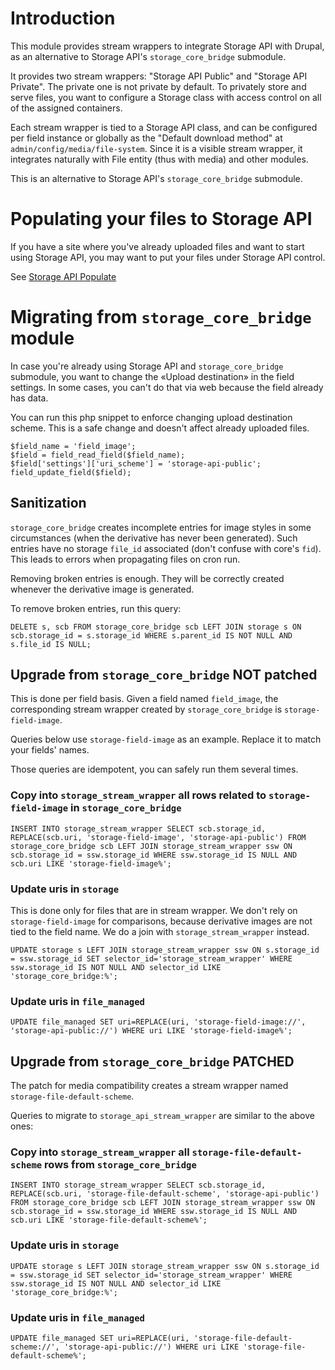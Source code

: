 # Introduction

This module provides stream wrappers to integrate Storage API with Drupal,
as an alternative to Storage API's `storage_core_bridge` submodule.

It provides two stream wrappers: "Storage API Public" and "Storage API Private".
The private one is not private by default. To privately store and serve files,
you want to configure a Storage class with access control on all of the assigned
containers.

Each stream wrapper is tied to a Storage API class, and can be configured per
field instance or globally as the "Default download method" at
`admin/config/media/file-system`. Since it is a visible stream wrapper, it
integrates naturally with File entity (thus with media) and other modules.

This is an alternative to Storage API's `storage_core_bridge` submodule.


# Populating your files to Storage API

If you have a site where you've already uploaded files and want to start using
Storage API, you may want to put your files under Storage API control.

See [Storage API Populate](https://www.drupal.org/project/storage_api_populate)


# Migrating from `storage_core_bridge` module

In case you're already using Storage API and `storage_core_bridge` submodule,
you want to change the «Upload destination» in the field settings.
In some cases, you can't do that via web because the field already has data.

You can run this php snippet to enforce changing upload destination scheme.
This is a safe change and doesn't affect already uploaded files.

```
$field_name = 'field_image';
$field = field_read_field($field_name);
$field['settings']['uri_scheme'] = 'storage-api-public';
field_update_field($field);
```


## Sanitization

`storage_core_bridge` creates incomplete entries for image styles in some
circumstances (when the derivative has never been generated). Such entries
have no storage `file_id` associated (don't confuse with core's `fid`). This
leads to errors when propagating files on cron run.

Removing broken entries is enough. They will be correctly created whenever
the derivative image is generated.

To remove broken entries, run this query:

```
DELETE s, scb FROM storage_core_bridge scb LEFT JOIN storage s ON scb.storage_id = s.storage_id WHERE s.parent_id IS NOT NULL AND s.file_id IS NULL;
```


## Upgrade from `storage_core_bridge` NOT patched

This is done per field basis. Given a field named `field_image`,
the corresponding stream wrapper created by `storage_core_bridge` is
`storage-field-image`.

Queries below use `storage-field-image` as an example. Replace it to
match your fields' names.

Those queries are idempotent, you can safely run them several times.


### Copy into `storage_stream_wrapper` all rows related to `storage-field-image` in `storage_core_bridge`

```
INSERT INTO storage_stream_wrapper SELECT scb.storage_id, REPLACE(scb.uri, 'storage-field-image', 'storage-api-public') FROM storage_core_bridge scb LEFT JOIN storage_stream_wrapper ssw ON scb.storage_id = ssw.storage_id WHERE ssw.storage_id IS NULL AND scb.uri LIKE 'storage-field-image%';
```


### Update uris in `storage`

This is done only for files that are in stream wrapper. We don't rely on
`storage-field-image` for comparisons, because derivative images are not tied
to the field name. We do a join with `storage_stream_wrapper` instead.

```
UPDATE storage s LEFT JOIN storage_stream_wrapper ssw ON s.storage_id = ssw.storage_id SET selector_id='storage_stream_wrapper' WHERE ssw.storage_id IS NOT NULL AND selector_id LIKE 'storage_core_bridge:%';
```


### Update uris in `file_managed`

```
UPDATE file_managed SET uri=REPLACE(uri, 'storage-field-image://', 'storage-api-public://') WHERE uri LIKE 'storage-field-image%';
```


## Upgrade from `storage_core_bridge` PATCHED

The patch for media compatibility creates a stream wrapper
named `storage-file-default-scheme`.

Queries to migrate to `storage_api_stream_wrapper` are similar to the above ones:


### Copy into `storage_stream_wrapper` all `storage-file-default-scheme` rows from `storage_core_bridge`

```
INSERT INTO storage_stream_wrapper SELECT scb.storage_id, REPLACE(scb.uri, 'storage-file-default-scheme', 'storage-api-public') FROM storage_core_bridge scb LEFT JOIN storage_stream_wrapper ssw ON scb.storage_id = ssw.storage_id WHERE ssw.storage_id IS NULL AND scb.uri LIKE 'storage-file-default-scheme%';
```


### Update uris in `storage`

```
UPDATE storage s LEFT JOIN storage_stream_wrapper ssw ON s.storage_id = ssw.storage_id SET selector_id='storage_stream_wrapper' WHERE ssw.storage_id IS NOT NULL AND selector_id LIKE 'storage_core_bridge:%';
```


### Update uris in `file_managed`

```
UPDATE file_managed SET uri=REPLACE(uri, 'storage-file-default-scheme://', 'storage-api-public://') WHERE uri LIKE 'storage-file-default-scheme%';
```

